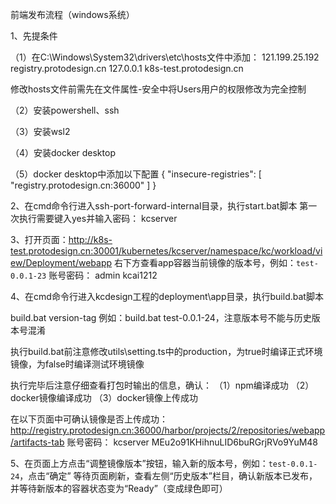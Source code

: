 前端发布流程（windows系统）

1、先提条件

（1）在C:\Windows\System32\drivers\etc\hosts文件中添加：
121.199.25.192 registry.protodesign.cn
127.0.0.1 k8s-test.protodesign.cn

修改hosts文件前需先在文件属性-安全中将Users用户的权限修改为完全控制

（2）安装powershell、ssh

（3）安装wsl2

（4）安装docker desktop

（5）docker desktop中添加以下配置
{
    "insecure-registries": [
        "registry.protodesign.cn:36000"
    ]
}

2、在cmd命令行进入ssh-port-forward-internal目录，执行start.bat脚本
第一次执行需要键入yes并输入密码：
kcserver

3、打开页面：http://k8s-test.protodesign.cn:30001/kubernetes/kcserver/namespace/kc/workload/view/Deployment/webapp
右下方查看app容器当前镜像的版本号，例如：`test-0.0.1-23`
账号密码：
admin
kcai1212

4、在cmd命令行进入kcdesign工程的deployment\app目录，执行build.bat脚本

build.bat version-tag
例如：build.bat test-0.0.1-24，注意版本号不能与历史版本号混淆

执行build.bat前注意修改utils\setting.ts中的production，为true时编译正式环境镜像，为false时编译测试环境镜像

执行完毕后注意仔细查看打包时输出的信息，确认：
（1）npm编译成功
（2）docker镜像编译成功
（3）docker镜像上传成功

在以下页面中可确认镜像是否上传成功：
http://registry.protodesign.cn:36000/harbor/projects/2/repositories/webapp/artifacts-tab
账号密码：
kcserver
MEu2o91KHihnuLID6buRGrjRVo9YuM48

5、在页面上方点击“调整镜像版本”按钮，输入新的版本号，例如：`test-0.0.1-24`，点击“确定”
等待页面刷新，查看左侧“历史版本”栏目，确认新版本已发布，并等待新版本的容器状态变为“Ready”（变成绿色即可）
